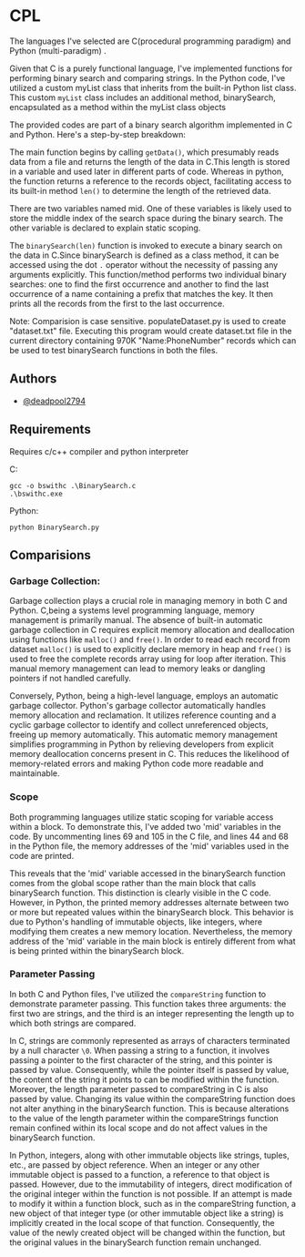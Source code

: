 # CPL

The languages I've selected are C(procedural programming paradigm) and Python (multi-paradigm) . 

Given that C is a purely functional language, I've implemented functions for performing binary search and comparing strings. In the Python code, I've utilized a custom myList class that inherits from the built-in Python list class. This custom `myList` class includes an additional method, binarySearch, encapsulated as a method within the myList class objects

The provided codes are part of a binary search algorithm implemented in C and Python. Here's a step-by-step breakdown:

The main function begins by calling `getData()`, which presumably reads data from a file and returns the length of the data in C.This length is stored in a variable and used later in different parts of code. Whereas in python, the function returns a reference to the records object, facilitating access to its built-in method `len()` to determine the length of the retrieved data.

There are two variables named mid. One of these variables is likely used to store the middle index of the search space during the binary search. The other variable is declared to explain static scoping.

The `binarySearch(len)` function is invoked to execute a binary search on the data in C.Since binarySearch is defined as a class method, it can be accessed using the dot `.` operator without the necessity of passing any arguments explicitly. This function/method performs two individual binary searches: one to find the first occurrence and another to find the last occurrence of a name containing a prefix that matches the key. It then prints all the records from the first to the last occurrence.


Note: Comparision is case sensitive. populateDataset.py is used to create "dataset.txt" file. Executing this program would create dataset.txt file in the current directory containing 970K "Name:PhoneNumber" records which can be used to test binarySearch functions in both the files.


## Authors

- [@deadpool2794](https://github.com/deadpool2794)


## Requirements
Requires c/c++ compiler and python interpreter

C:
```
gcc -o bswithc .\BinarySearch.c
.\bswithc.exe
```
Python:
```
python BinarySearch.py

```
## Comparisions
### Garbage Collection:
Garbage collection plays a crucial role in managing memory in both C and Python. C,being a systems level programming language, memory management is primarily manual. The absence of built-in automatic garbage collection in C requires explicit memory allocation and deallocation using functions like `malloc()` and `free()`. In order to read each record from dataset `malloc()` is used to explicitly declare memory in heap and `free()` is used to free the complete records array using for loop after iteration. This manual memory management can lead to memory leaks or dangling pointers if not handled carefully.

Conversely, Python, being a high-level language, employs an automatic garbage collector. Python's garbage collector automatically handles memory allocation and reclamation. It utilizes reference counting and a cyclic garbage collector to identify and collect unreferenced objects, freeing up memory automatically. This automatic memory management simplifies programming in Python by relieving developers from explicit memory deallocation concerns present in C. This reduces the likelihood of memory-related errors and making Python code more readable and maintainable.

### Scope
Both programming languages utilize static scoping for variable access within a block. To demonstrate this, I've added two 'mid' variables in the code. By uncommenting lines 69 and 105 in the C file, and lines 44 and 68 in the Python file, the memory addresses of the 'mid' variables used in the code are printed. 

This reveals that the 'mid' variable accessed in the binarySearch function comes from the global scope rather than the main block that calls binarySearch function. This distinction is clearly visible in the C code. However, in Python, the printed memory addresses alternate between two or more but repeated values within the binarySearch block. This behavior is due to Python's handling of immutable objects, like integers, where modifying them creates a new memory location. Nevertheless, the memory address of the 'mid' variable in the main block is entirely different from what is being printed within the binarySearch block.

### Parameter Passing

In both C and Python files, I've utilized the `compareString` function to demonstrate parameter passing. This function takes three arguments: the first two are strings, and the third is an integer representing the length up to which both strings are compared.

In C, strings are commonly represented as arrays of characters terminated by a null character `\0`. When passing a string to a function, it involves passing a pointer to the first character of the string, and this pointer is passed by value. Consequently, while the pointer itself is passed by value, the content of the string it points to can be modified within the function. Moreover, the length parameter passed to compareString in C is also passed by value. Changing its value within the compareString function does not alter anything in the binarySearch function. This is because alterations to the value of the length parameter within the compareStrings function remain confined within its local scope and do not affect values in the binarySearch function.

In Python, integers, along with other immutable objects like strings, tuples, etc., are passed by object reference. When an integer or any other immutable object is passed to a function, a reference to that object is passed. However, due to the immutability of integers, direct modification of the original integer within the function is not possible. If an attempt is made to modify it within a function block, such as in the compareString function, a new object of that integer type (or other immutable object like a string) is implicitly created in the local scope of that function. Consequently, the value of the newly created object will be changed within the function, but the original values in the binarySearch function remain unchanged.